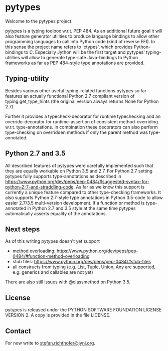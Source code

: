 pytypes
=======

Welcome to the pytypes project.

pytypes is a typing toolbox w.r.t. PEP 484. As an additional future goal it will also feature generator utilities to produce language bindings to allow other programming languages to call into Python code (kind of reverse FFI). In this sense the project name refers to 'ctypes', which provides Python-bindings to C.
Especially Jython will be the first target and pytypes' typing-utilities will allow to generate type-safe Java-bindings to Python frameworks as far as PEP 484-style type annotations are provided.


Typing-utility
--------------

Besides various other useful typing-related functions pytypes so far features an actually functional Python 2.7 compliant version of typing.get_type_hints (the original version always returns None for Python 2.7).

Further it provides a typecheck-decorator for runtime typechecking and an override-decorator for runtime-assertion of consistent method-overriding w.r.t. type-annotations. In combination these decorators can also perform type-checking on overridden methods if only the parent method was type-annotated.


Python 2.7 and 3.5
------------------

All described features of pytypes were carefully implemented such that they are equally workable on Python 3.5 and 2.7. For Python 2.7 setting pytypes fully supports type-annotations as described in https://www.python.org/dev/peps/pep-0484/#suggested-syntax-for-python-2-7-and-straddling-code. As far as we know this support is currently a unique feature compared to other type-checking frameworks.
It also supports Python 2.7-style type annotations in Python 3.5-code to allow easier 2.7/3.5 multi-version development. If a function or method is type-annotated in Python 2.7 and 3.5 style at the same time pytypes automatically asserts equality of the annotations.


Next steps
----------

As of this writing pytypes doesn't yet support

- method overloading: https://www.python.org/dev/peps/pep-0484/#function-method-overloading
- stub files: https://www.python.org/dev/peps/pep-0484/#stub-files
- all constructs from typing (e.g. List, Tuple, Union, Any are supported, e.g. generics and callables are not yet)

There are also still issues with @classmethod on Python 3.5.


License
-------

pytypes is released under the PYTHON SOFTWARE FOUNDATION LICENSE VERSION 2.
A copy is provided in the file LICENSE.


Contact
-------

For now write to stefan.richthofer@jyni.org.

